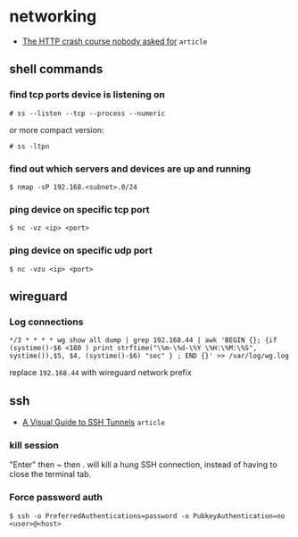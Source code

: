 # networking

- [The HTTP crash course nobody asked for](https://fasterthanli.me/articles/the-http-crash-course-nobody-asked-for) `article`

## shell commands

### find tcp ports device is listening on

```
# ss --listen --tcp --process --numeric
```

or more compact version:

```
# ss -ltpn
```

### find out which servers and devices are up and running

```
$ nmap -sP 192.168.<subnet>.0/24
```

### ping device on specific tcp port

```
$ nc -vz <ip> <port>
```

### ping device on specific udp port

```
$ nc -vzu <ip> <port>
```

## wireguard

### Log connections

```
*/3 * * * * wg show all dump | grep 192.168.44 | awk 'BEGIN {}; {if (systime()-$6 <180 ) print strftime("\%m-\%d-\%Y \%H:\%M:\%S", systime()),$5, $4, (systime()-$6) "sec" } ; END {}' >> /var/log/wg.log
```

replace `192.168.44` with wireguard network prefix

## ssh

- [A Visual Guide to SSH Tunnels](https://iximiuz.com/en/posts/ssh-tunnels/) `article`

### kill session

"Enter" then ~ then . will kill a hung SSH connection, instead of having to close the terminal tab. 

### Force password auth

```
$ ssh -o PreferredAuthentications=password -o PubkeyAuthentication=no <user>@<host>
```
